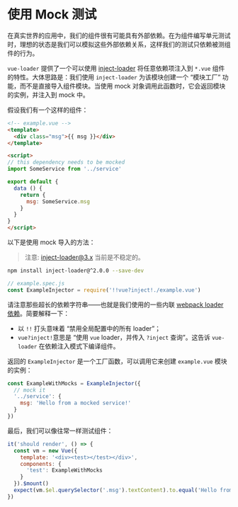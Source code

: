 # 使用 Mock 测试

在真实世界的应用中，我们的组件很有可能具有外部依赖。在为组件编写单元测试时，理想的状态是我们可以模拟这些外部依赖关系，这样我们的测试只依赖被测组件的行为。

`vue-loader` 提供了一个可以使用 [inject-loader](https://github.com/plasticine/inject-loader) 将任意依赖项注入到 `*.vue` 组件的特性。大体思路是：我们使用 `inject-loader` 为该模块创建一个 “模块工厂” 功能，而不是直接导入组件模块。当使用 mock 对象调用此函数时，它会返回模块的实例，并注入到 mock 中。

假设我们有一个这样的组件：

``` html
<!-- example.vue -->
<template>
  <div class="msg">{{ msg }}</div>
</template>

<script>
// this dependency needs to be mocked
import SomeService from '../service'

export default {
  data () {
    return {
      msg: SomeService.msg
    }
  }
}
</script>
```

以下是使用 mock 导入的方法：

> 注意: inject-loader@3.x 当前是不稳定的。

``` bash
npm install inject-loader@^2.0.0 --save-dev
```

``` js
// example.spec.js
const ExampleInjector = require('!!vue?inject!./example.vue')
```

请注意那些超长的依赖字符串——也就是我们使用的一些内联 [webpack loader 依赖](https://webpack.github.io/docs/loaders.html)。简要解释一下：

- 以 `!!` 打头意味着 “禁用全局配置中的所有 loader”；
- `vue?inject!`意思是 “使用 `vue` loader，并传入 `?inject` 查询”。这告诉 `vue-loader` 在依赖注入模式下编译组件。

返回的 `ExampleInjector` 是一个工厂函数，可以调用它来创建 `example.vue` 模块的实例：

``` js
const ExampleWithMocks = ExampleInjector({
  // mock it
  '../service': {
    msg: 'Hello from a mocked service!'
  }
})
```

最后，我们可以像往常一样测试组件：

``` js
it('should render', () => {
  const vm = new Vue({
    template: '<div><test></test></div>',
    components: {
      'test': ExampleWithMocks
    }
  }).$mount()
  expect(vm.$el.querySelector('.msg').textContent).to.equal('Hello from a mocked service!')
})
```
